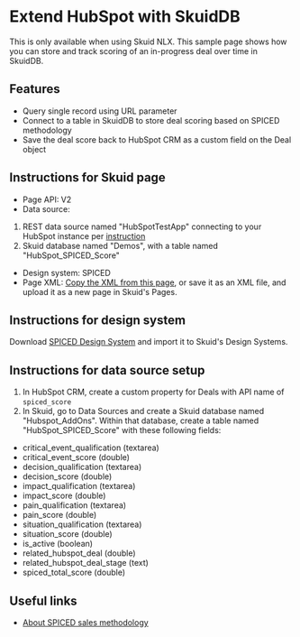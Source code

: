 # Extend HubSpot with SkuidDB
This is only available when using Skuid NLX. This sample page shows how you can store and track scoring of an in-progress deal over time in SkuidDB. 

## Features
* Query single record using URL parameter
* Connect to a table in SkuidDB to store deal scoring based on SPICED methodology
* Save the deal score back to HubSpot CRM as a custom field on the Deal object

## Instructions for Skuid page
- Page API:  V2
- Data source: 
1. REST data source named "HubSpotTestApp" connecting to your HubSpot instance per [instruction](HubSpotREST)
2. Skuid database named "Demos", with a table named "HubSpot_SPICED_Score"
- Design system: SPICED 
- Page XML:  [Copy the XML from this page](HubSpot_Extend_with_SkuidDB_SamplePage.xml?raw=true), or save it as an XML file, and upload it as a new page in Skuid's Pages.

## Instructions for design system 
Download [SPICED Design System](SPICED.designsystem?raw=true) and import it to Skuid's Design Systems.

## Instructions for data source setup
1. In HubSpot CRM, create a custom property for Deals with API name of `spiced_score` 
2. In Skuid, go to Data Sources and create a Skuid database named "Hubspot_AddOns". Within that database, create a table named "HubSpot_SPICED_Score" with these following fields:
- critical_event_qualification (textarea)
- critical_event_score (double)
- decision_qualification (textarea)
- decision_score (double)
- impact_qualification (textarea)
- impact_score (double)
- pain_qualification (textarea)
- pain_score (double)
- situation_qualification (textarea)
- situation_score (double)
- is_active (boolean)
- related_hubspot_deal (double)
- related_hubspot_deal_stage (text)
- spiced_total_score (double)


## Useful links
- [About SPICED sales methodology](https://www.skuid.com/blog/how-to-achieve-recurring-revenue-success-delivering-impact-to-customers-with-spiced)
